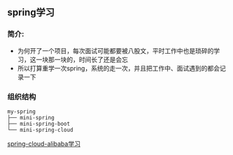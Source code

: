 ## spring学习

### 简介:
* 为何开了一个项目，每次面试可能都要被八股文，平时工作中也是琐碎的学习，这一块那一块的，时间长了还是会忘
* 所以打算重学一次spring，系统的走一次，并且把工作中、面试遇到的都会记录一下

### 组织结构
```
my-spring
├── mini-spring
├── mini-spring-boot
└── mini-spring-cloud
```

[spring-cloud-alibaba学习](mini-spring-cloud/springcloud.md)